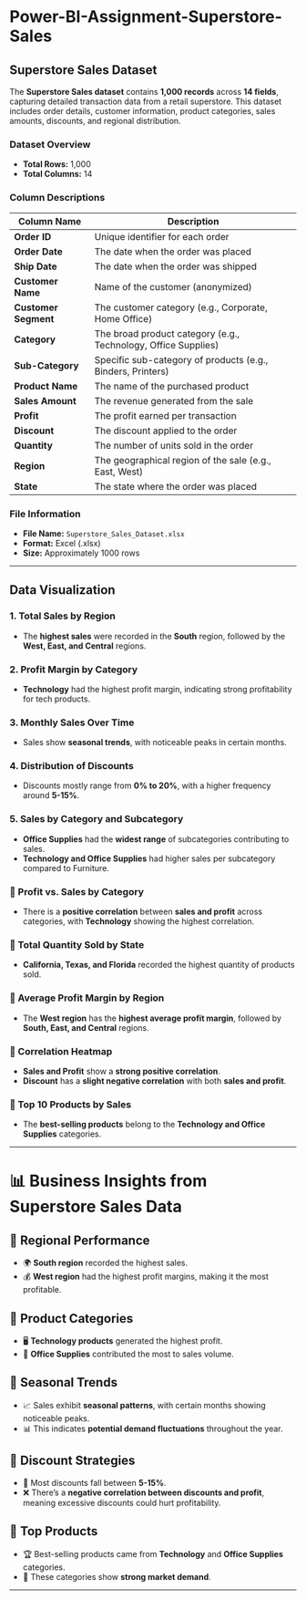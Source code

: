 # Power-BI-Assignment-Superstore-Sales
## Superstore Sales Dataset  

The **Superstore Sales dataset** contains **1,000 records** across **14 fields**, capturing detailed transaction data from a retail superstore. This dataset includes order details, customer information, product categories, sales amounts, discounts, and regional distribution.  

###  Dataset Overview  
- **Total Rows:** 1,000  
- **Total Columns:** 14  

###  Column Descriptions  

| Column Name         | Description |
|---------------------|-------------|
| **Order ID**        | Unique identifier for each order |
| **Order Date**      | The date when the order was placed |
| **Ship Date**       | The date when the order was shipped |
| **Customer Name**   | Name of the customer (anonymized) |
| **Customer Segment** | The customer category (e.g., Corporate, Home Office) |
| **Category**        | The broad product category (e.g., Technology, Office Supplies) |
| **Sub-Category**    | Specific sub-category of products (e.g., Binders, Printers) |
| **Product Name**    | The name of the purchased product |
| **Sales Amount**    | The revenue generated from the sale |
| **Profit**         | The profit earned per transaction |
| **Discount**       | The discount applied to the order |
| **Quantity**       | The number of units sold in the order |
| **Region**        | The geographical region of the sale (e.g., East, West) |
| **State**         | The state where the order was placed |

###  File Information  
- **File Name:** `Superstore_Sales_Dataset.xlsx`  
- **Format:** Excel (.xlsx)  
- **Size:** Approximately 1000 rows  

---

##  Data Visualization  

### 1. Total Sales by Region  
- The **highest sales** were recorded in the **South** region, followed by the **West, East, and Central** regions.  

### 2. Profit Margin by Category  
- **Technology** had the highest profit margin, indicating strong profitability for tech products.  

### 3. Monthly Sales Over Time  
- Sales show **seasonal trends**, with noticeable peaks in certain months.  

### 4. Distribution of Discounts  
- Discounts mostly range from **0% to 20%**, with a higher frequency around **5-15%**.  

### 5. Sales by Category and Subcategory  
- **Office Supplies** had the **widest range** of subcategories contributing to sales.  
- **Technology and Office Supplies** had higher sales per subcategory compared to Furniture.  

### 🔹 Profit vs. Sales by Category  
- There is a **positive correlation** between **sales and profit** across categories, with **Technology** showing the highest correlation.  

### 🔹 Total Quantity Sold by State  
- **California, Texas, and Florida** recorded the highest quantity of products sold.  

### 🔹 Average Profit Margin by Region  
- The **West region** has the **highest average profit margin**, followed by **South, East, and Central** regions.  

### 🔹 Correlation Heatmap  
- **Sales and Profit** show a **strong positive correlation**.  
- **Discount** has a **slight negative correlation** with both **sales and profit**.  

### 🔹 Top 10 Products by Sales  
- The **best-selling products** belong to the **Technology and Office Supplies** categories.  

---  

# 📊 Business Insights from Superstore Sales Data

## 🔹 Regional Performance
- 🌍 **South region** recorded the highest sales.  
- 💰 **West region** had the highest profit margins, making it the most profitable.  

## 🔹 Product Categories
- 🖥️ **Technology products** generated the highest profit.  
- 📄 **Office Supplies** contributed the most to sales volume.  

## 🔹 Seasonal Trends
- 📈 Sales exhibit **seasonal patterns**, with certain months showing noticeable peaks.  
- 📊 This indicates **potential demand fluctuations** throughout the year.  

## 🔹 Discount Strategies
- 🔻 Most discounts fall between **5-15%**.  
- ❌ There’s a **negative correlation between discounts and profit**, meaning excessive discounts could hurt profitability.  

## 🔹 Top Products
- 🏆 Best-selling products came from **Technology** and **Office Supplies** categories.  
- 🏅 These categories show **strong market demand**.  

---




